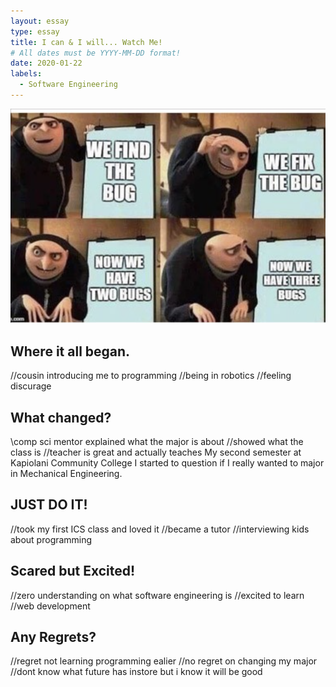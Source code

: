 ```yaml
---
layout: essay
type: essay
title: I can & I will... Watch Me! 
# All dates must be YYYY-MM-DD format!
date: 2020-01-22
labels:
  - Software Engineering 
---
```


<img class="ui medium left floated image" src="../images/bug.png">

## Where it all began.
//cousin introducing me to programming 
//being in robotics 
//feeling discurage 

## What changed?
\\comp sci mentor explained what the major is about 
//showed what the class is
//teacher is great and actually teaches 
My second semester at Kapiolani Community College I started to question if I really wanted to major in Mechanical Engineering.


## JUST DO IT! 
//took my first ICS class and loved it 
//became a tutor 
//interviewing kids about programming 

## Scared but Excited!
//zero understanding on what software engineering is 
//excited to learn 
//web development 

## Any Regrets?
//regret not learning programming ealier 
//no regret on changing my major 
//dont know what future has instore but i know it will be good 
